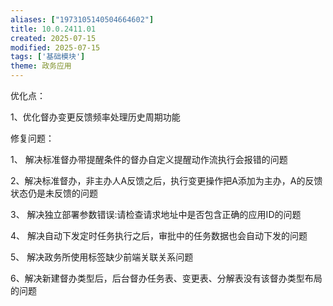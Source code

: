 ```yaml
---
aliases: ["1973105140504664602"]
title: 10.0.2411.01  
created: 2025-07-15
modified: 2025-07-15
tags: ['基础模块']
theme: 政务应用
---
```


优化点：

1、优化督办变更反馈频率处理历史周期功能

修复问题：

1、 解决标准督办带提醒条件的督办自定义提醒动作流执行会报错的问题

2、解决标准督办，非主办人A反馈之后，执行变更操作把A添加为主办，A的反馈状态仍是未反馈的问题

3、 解决独立部署参数错误:请检查请求地址中是否包含正确的应用ID的问题

4、 解决自动下发定时任务执行之后，审批中的任务数据也会自动下发的问题

5、 解决政务所使用标签缺少前端关联关系问题

6、解决新建督办类型后，后台督办任务表、变更表、分解表没有该督办类型布局的问题